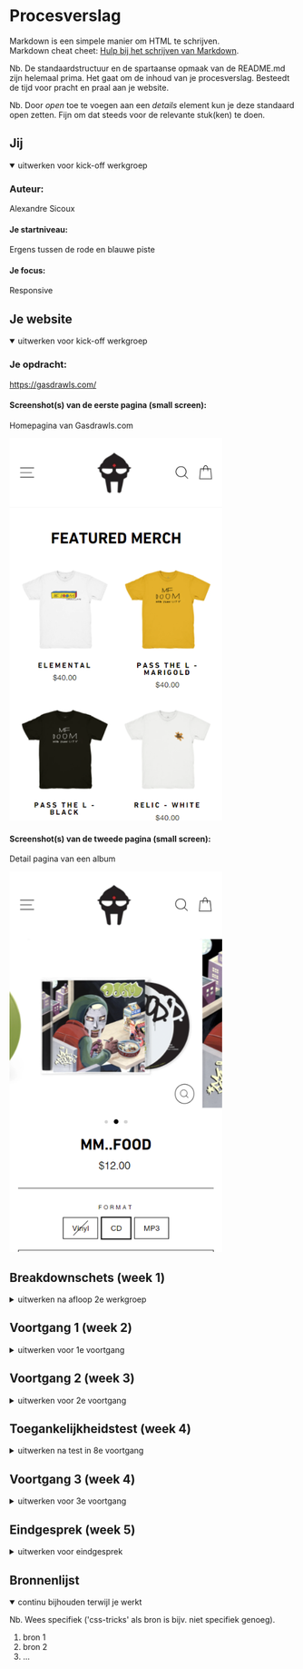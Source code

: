 # Procesverslag
Markdown is een simpele manier om HTML te schrijven.  
Markdown cheat cheet: [Hulp bij het schrijven van Markdown](https://github.com/adam-p/markdown-here/wiki/Markdown-Cheatsheet).

Nb. De standaardstructuur en de spartaanse opmaak van de README.md zijn helemaal prima. Het gaat om de inhoud van je procesverslag. Besteedt de tijd voor pracht en praal aan je website.

Nb. Door *open* toe te voegen aan een *details* element kun je deze standaard open zetten. Fijn om dat steeds voor de relevante stuk(ken) te doen.





## Jij

<details open>
<summary>uitwerken voor kick-off werkgroep</summary>

### Auteur:
Alexandre Sicoux				

#### Je startniveau:
Ergens tussen de rode en blauwe piste 

#### Je focus:
Responsive
 
</details>





## Je website

<details open>
<summary>uitwerken voor kick-off werkgroep</summary>

### Je opdracht:
https://gasdrawls.com/

#### Screenshot(s) van de eerste pagina (small screen): 
Homepagina van Gasdrawls.com

<img src="images/screenshot.homepage.png" width="375px" alt="homepage gasdrawls">

#### Screenshot(s) van de tweede pagina (small screen):
Detail pagina van een album

<img src="images/screenshot.detailpagina.png" width="375px" alt="detailpagina mm..food">
 
</details>





## Breakdownschets (week 1)

<details>
<summary>uitwerken na afloop 2e werkgroep</summary>

### de hele pagina: 
<img src="images/breakdown-homepagina-01.png" width="375px" alt="breakdown van de hele pagina met details">

### 2e pagina : 
<img src="images/breakdown-detailpagina.png" width="375px" alt="breakdown van detailpagina">

### dynamisch deel (menu): 
<img src="images/dynamisch-deel.png" width="375px" alt="breakdown van menu">

</details>





## Voortgang 1 (week 2)

<details>
<summary>uitwerken voor 1e voortgang</summary>

### Stand van zaken
hier dit ging goed & dit was lastig (neem ook screenshots op van delen van je website en code)
Het opstellen van de html die ik had gemaakt aan de hand van de breakdownschets ging goed. Ook 
is het gelukt om al wat basic styling toe te voegen, bijvoorbeeld het toevoegen van het lettertype
en het positioneren van de producten (featured merch & featured music) mbv flex-wrap: wrap;. 

### Verslag van meeting
hier na afloop snel de uitkomsten van de meeting vastleggen

- html is goed opgebouwd
- voor het uitleggen van een svg krijg je ophoging
- header: aline items center, span op de shopping- en search-icon, 
- toch de grootste images gebruiken, en deze dan verkleinen. 
- geen position absolute in de header gebruiken
- flex-gap op container of grid gebruiken voor ruimte tussen de 
 verschillende producten. 
- header position fixed voor gebruiken. 

</details>

## Voortgang 2 (week 3)

<details>
<summary>uitwerken voor 2e voortgang</summary>

### Stand van zaken
hier dit ging goed & dit was lastig (neem ook screenshots op van delen van je website en code)
 
Ik heb deze week veel geprobeerd te doen en het ging niet altijd even goed, ik heb geprobeerd een 
hamburger menu te maken en met de tuturial van dlo kwam ik er nog niet helemaal uit. Na wat hulp van
de student-assistent en de docent ben ik er wel uitgekomen. 
 
<img src="images/hamburger-menu-voortgang.png" width="375px" alt="hamburger menu uitgeklapt">
<img src="images/code-hamburger-menu.png" width="375px" alt="code hamburger menu html & css">
<img src="images/hamburger-menu-java.png" width="375px" alt="hamburger menu java">

### Punten waar ik feedback op zou willen/vragen over heb
                                                        
- Het plaatsen van de mask afbeelding in de header
- Hoe ik het moet doen met het vervangen van de iframes met afbeeldingen, verschillende afbeeldingen
  voor verschillende groottes van het scherm misschien? Met behulp van media queries? 
- Fixed header position lukt niet zonder alles van plek te veranderen.
                                                              
### Verslag van meeting
hier na afloop snel de uitkomsten van de meeting vastleggen

- div om de icons van shopping en search veranderen in een ul
- source set op de img, meerdere images voor verschillende groottes
- align self of transform op de mask om deze in het midden te positioneren
- 2e pagina niet vergeten
- op het laatst nog opschonen waar nodig
 

</details>


## Toegankelijkheidstest (week 4)

<details>
<summary>uitwerken na test in 8e voortgang</summary>

### Bevindingen
Lijst met je bevindingen die in de test naar voren kwamen:
 - wanneer je op buttons zoals het hamburgermenu (oftewel buttons zonder tekst) klikt weet je niet wat voor button het is 
   bij het gebruik van een screenreader
 - De focus tijdens het tabben is vaak nog niet helemaal duidelijk, voornamelijk bij de 
   'view all' button niet. 
 - Wanneer je begint te tabben op de pagina tab je ook naar de links in het hamburgermenu wanneer deze niet zichtbaar is.

#### Tab op buttons zonder tekst 
wanneer je op buttons zoals het hamburgermenu klikt weet je niet wat voor button het is 
bij het gebruik van een screenreader

Hoe het opgelost kan worden: 
met behulp van 'aria-label' kan je elementen een tekst meegeven die screenreaders gebruiken 
om het element te beschrijven.  

#### Focus niet altijd duidelijk 
De focus tijdens het tabben is vaak nog niet helemaal duidelijk, voornamelijk bij de 
'view all' button niet. 

Hoe het opgelost kan worden:
in de css moet ik nog even een aantal elementen een goede styling geven voor de :focus, 
de focus moet zodanig anders zijn van de default state dat het duidelijk te zien is wanneer
er op het element getabbed wordt. 
hieronder is het momentele verschil tussen de default- en focus-state te zien:
 
<img src="images/before-focus-button.png" width="150px" alt="button before focus">
<img src="images/after-focus-button.png" width="150px" alt="button after focus">


#### tabben naar links in het hamburgermenu wanneer deze niet zichtbaar zijn. 
Wanneer je begint te tabben op de pagina tab je ook naar de links in het hamburgermenu wanneer deze niet zichtbaar is.

Hoe het opgelost kan worden:
Ik heb hier kort even met de docent over gehad en eigenlijk moet dit helemaal niet opgelost worden, blinden willen namelijk
wel de links in de navigatie weten. Als dit toch zou moeten worden opgelosten worden dan is dit mogelijk met 'tab-index'.

</details>


## Voortgang 3 (week 4)

<details>
 
<summary>uitwerken voor 3e voortgang</summary>

### Stand van zaken
Ik heb deze week weer veel progressie gemaakt, wel liep ik tegen een aantal obstakels aan. Gelukkig heeft de student-assistent 
mij weer goed verder kunnen helpen. 

Dit ging er goed:
- het gebruiken van het picture element in combinatie met srcset en img om verschillende foto's te hebben voor verschillende 
 schermgroottes. 
 Daarvoor hieronder de code:
 <img src="images/code-picture-srcset.png" width="250px" alt="code picture srcset">




### Verslag van meeting
hier na afloop snel de uitkomsten van de meeting vastleggen

- punt 1
- punt 2
- nog een punt
- ...

</details>





## Eindgesprek (week 5)

<details>
<summary>uitwerken voor eindgesprek</summary>

### Stand van zaken
hier dit ging goed & dit was lastig (neem ook screenshots op van delen van je website en code)

### Screenshot(s)

hier screenshot(s) van je eindresultaat

</details>





## Bronnenlijst

<details open>
<summary>continu bijhouden terwijl je werkt</summary>

Nb. Wees specifiek ('css-tricks' als bron is bijv. niet specifiek genoeg).

1. bron 1
2. bron 2
3. ...

</details>
